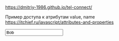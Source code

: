 https://dmitriy-1986.github.io/tel-connect/

Пример доступа к атрибутам value, name
https://itchief.ru/javascript/attributes-and-properties
<pre>
<input name="name" type="text" value="Bob">
</pre>
<script>
  var name = document.querySelector('input[name="name"]'); // получим элемент
  
  // получим значение атрибута value у элемента
  name.getAttribute('value'); // "Bob"
  
  // получим значение DOM-свойства value
  name.value; // "Bob"
  
  // обновим значение атрибута value, установим ему новое значение
name.setAttribute('value', 'Tom'); // "Tom"
  
</script>
